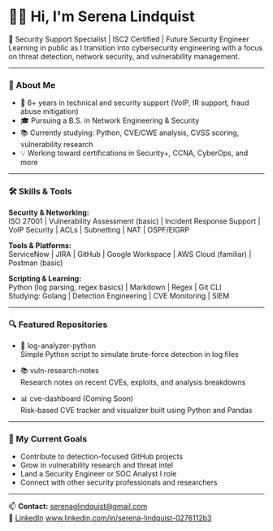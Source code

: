 # 👋🏽 Hi, I'm Serena Lindquist

🔐 Security Support Specialist | ISC2 Certified | Future Security Engineer  
Learning in public as I transition into cybersecurity engineering with a focus on threat detection, network security, and vulnerability management.

---

### 🧠 About Me

- 🎯 6+ years in technical and security support (VoIP, IR support, fraud abuse mitigation)  
- 🎓 Pursuing a B.S. in Network Engineering & Security  
- 📚 Currently studying: Python, CVE/CWE analysis, CVSS scoring, vulnerability research  
- 💡 Working toward certifications in Security+, CCNA, CyberOps, and more  

---

### 🛠 Skills & Tools

**Security & Networking:**  
ISO 27001 | Vulnerability Assessment (basic) | Incident Response Support | VoIP Security | ACLs | Subnetting | NAT | OSPF/EIGRP

**Tools & Platforms:**  
ServiceNow | JIRA | GitHub | Google Workspace | AWS Cloud (familiar) | Postman (basic)

**Scripting & Learning:**  
Python (log parsing, regex basics) | Markdown | Regex | Git CLI  
Studying: Golang | Detection Engineering | CVE Monitoring | SIEM

---

### 🔍 Featured Repositories

- 🧪 log-analyzer-python  
  Simple Python script to simulate brute-force detection in log files

- 📚 vuln-research-notes  
  Research notes on recent CVEs, exploits, and analysis breakdowns

- 📊 cve-dashboard (Coming Soon)  
  Risk-based CVE tracker and visualizer built using Python and Pandas

---

### 🌱 My Current Goals

- Contribute to detection-focused GitHub projects  
- Grow in vulnerability research and threat intel  
- Land a Security Engineer or SOC Analyst I role  
- Connect with other security professionals and researchers

---

📫 **Contact:** serenaglindquist@gmail.com  
🔗 [LinkedIn](#) www.linkedin.com/in/serena-lindquist-0276112b3
